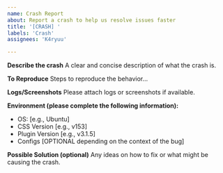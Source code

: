 ```yaml
---
name: Crash Report
about: Report a crash to help us resolve issues faster
title: '[CRASH] '
labels: 'Crash'
assignees: 'K4ryuu'

---
```


**Describe the crash**
A clear and concise description of what the crash is.

**To Reproduce**
Steps to reproduce the behavior...

**Logs/Screenshots**
Please attach logs or screenshots if available.

**Environment (please complete the following information):**
- OS: [e.g., Ubuntu]
- CSS Version [e.g., v153]
- Plugin Version [e.g., v3.1.5]
- Configs [OPTIONAL depending on the context of the bug]

**Possible Solution (optional)**
Any ideas on how to fix or what might be causing the crash.
